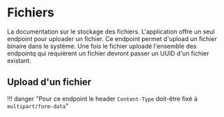 # Fichiers

La documentation sur le stockage des fichiers. L'application offre un seul endpoint pour uploader un fichier. Ce endpoint permet d'upload un fichier binaire dans le système. Une fois le fichier uploadé l'ensemble des endpointq qui requièrent un fichier devront passer un UUID d'un fichier existant.

## Upload d'un fichier

!!! danger "Pour ce endpoint le header `Content-Type` doit-être fixé à `multipart/form-data`"

